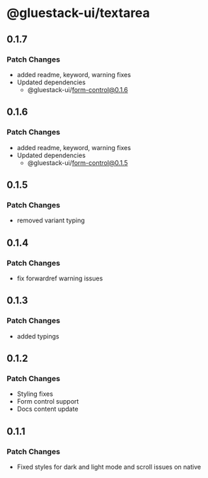# @gluestack-ui/textarea

## 0.1.7

### Patch Changes

- added readme, keyword, warning fixes
- Updated dependencies
  - @gluestack-ui/form-control@0.1.6

## 0.1.6

### Patch Changes

- added readme, keyword, warning fixes
- Updated dependencies
  - @gluestack-ui/form-control@0.1.5

## 0.1.5

### Patch Changes

- removed variant typing

## 0.1.4

### Patch Changes

- fix forwardref warning issues

## 0.1.3

### Patch Changes

- added typings

## 0.1.2

### Patch Changes

- Styling fixes
- Form control support
- Docs content update

## 0.1.1

### Patch Changes

- Fixed styles for dark and light mode and scroll issues on native

